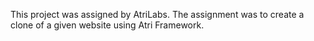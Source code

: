 This project was assigned by AtriLabs.
The assignment was to create a clone of a given website using Atri Framework.

